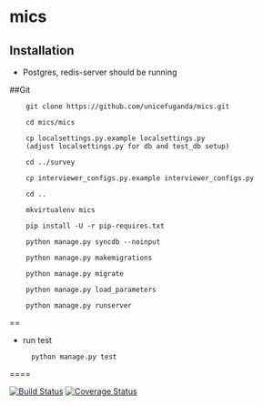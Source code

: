 mics
====

Installation
------------
* Postgres, redis-server should be running

##Git

        git clone https://github.com/unicefuganda/mics.git

        cd mics/mics

        cp localsettings.py.example localsettings.py
        (adjust localsettings.py for db and test_db setup)

        cd ../survey

        cp interviewer_configs.py.example interviewer_configs.py

        cd ..

        mkvirtualenv mics

        pip install -U -r pip-requires.txt

        python manage.py syncdb --noinput

        python manage.py makemigrations
        
        python manage.py migrate

        python manage.py load_parameters

        python manage.py runserver

==

* run test

        python manage.py test


====


[![Build Status](https://travis-ci.org/unicefuganda/mics.png?branch=master)](https://travis-ci.org/unicefuganda/mics)
[![Coverage Status](https://coveralls.io/repos/unicefuganda/mics/badge.png)](https://coveralls.io/r/unicefuganda/mics)